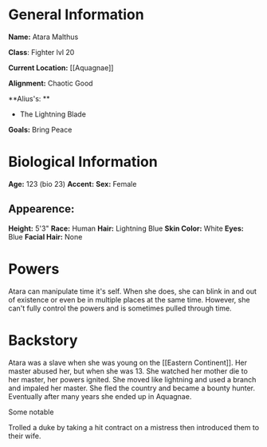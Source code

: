 # General Information
**Name:** Atara Malthus

**Class**: Fighter lvl 20

**Current Location:** [[Aquagnae]]

**Alignment:** Chaotic Good

**Alius's: **
- The Lightning Blade

**Goals:** Bring Peace

# Biological Information
**Age:** 123 (bio 23)
**Accent:**
**Sex:** Female

## Appearence:
**Height:** 5'3"
**Race:** Human	
**Hair:** Lightning Blue
**Skin Color:** White
**Eyes:** Blue
**Facial Hair:** None

# Powers
Atara can manipulate time it's self. When she does, she can blink in and out of existence or even be in multiple places at the same time. However, she can't fully control the powers and is sometimes pulled through time.



# Backstory
Atara was a slave when she was young on the [[Eastern Continent]]. Her master abused her, but when she was 13. She watched her mother die to her master, her powers ignited. She moved like lightning and used a branch and impaled her master. She fled the country and became a bounty hunter. Eventually after many years she ended up in Aquagnae.

Some notable 

Trolled a duke by taking a hit contract on a mistress then introduced them to their wife.








 

			

